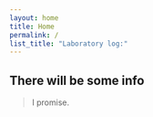 ```yaml
---
layout: home
title: Home
permalink: /
list_title: "Laboratory log:"
---
```


## There will be some info

> I promise.


